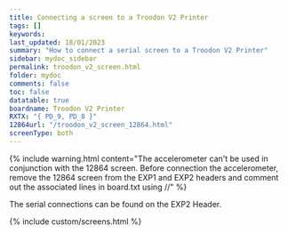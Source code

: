 ```yaml
---
title: Connecting a screen to a Troodon V2 Printer
tags: []
keywords: 
last_updated: 18/01/2023
summary: "How to connect a serial screen to a Troodon V2 Printer"
sidebar: mydoc_sidebar
permalink: troodon_v2_screen.html
folder: mydoc
comments: false
toc: false
datatable: true
boardname: Troodon V2 Printer
RXTX: "{ PD_9, PD_8 }"
12864url: "/troodon_v2_screen_12864.html"
screenType: both
---
```


{% include warning.html content="The accelerometer can't be used in conjunction with the 12864 screen. Before connection the accelerometer, remove the 12864 screen from the EXP1 and EXP2 headers and comment out the associated lines in board.txt using //" %}

The serial connections can be found on the EXP2 Header.  

{% include custom/screens.html %}